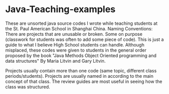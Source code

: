# Java-Teaching-examples
These are unsorted java source codes I wrote while teaching students at the St. Paul American School in Shanghai China.
Naming Conventions:
  There are projects that are unusable or broken. Some on purpose (classwork for students was often to add some piece of code).
  This is just a guide to what I believe High School students can handle. 
  Although misplaced, these codes were given to students in the general order proposed by the book "Java Methods Object Oriented programming and data structures" By Maria Litvin and Gary Litvin.

Projects usually contain more than one code (same topic, different class periods/students).
Projects are usually named in according to the main concept of that class.
The review guides are most useful in seeing how the class was structured.
